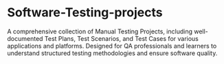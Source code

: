 # Software-Testing-projects
 A comprehensive collection of Manual Testing Projects, including well-documented Test Plans, Test Scenarios, and Test Cases for various applications and platforms. Designed for QA professionals and learners to understand structured testing methodologies and ensure software quality.
